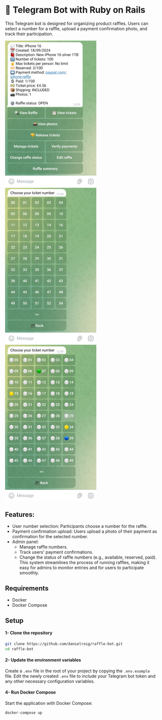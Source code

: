 # 🤖 Telegram Bot with Ruby on Rails
This Telegram bot is designed for organizing product raffles. Users can select a number for a raffle, upload a payment confirmation photo, and track their participation.

<img src="./screenshots/screenshot-1.png" width="300">
<img src="./screenshots/screenshot-3.png" width="300">
<img src="./screenshots/screenshot-2.png" width="300">

## Features:
- User number selection: Participants choose a number for the raffle.
- Payment confirmation upload: Users upload a photo of their payment as confirmation for the selected number.
- Admin panel:
    - Manage raffle numbers.
    - Track users' payment confirmations.
    - Change the status of raffle numbers (e.g., available, reserved, paid).
This system streamlines the process of running raffles, making it easy for admins to monitor entries and for users to participate smoothly.

## Requirements
- Docker
- Docker Compose

## Setup
#### 1- Clone the repository
```bash
git clone https://github.com/danielroig/raffle-bot.git
cd raffle-bot
```

#### 2- Update the environment variables
Create a ```.env``` file in the root of your project by copying the ```.env.example``` file. Edit the newly created ```.env``` file to include your Telegram bot token and any other necessary configuration variables.

#### 4- Run Docker Compose
Start the application with Docker Compose:
```bash
docker-compose up
```
